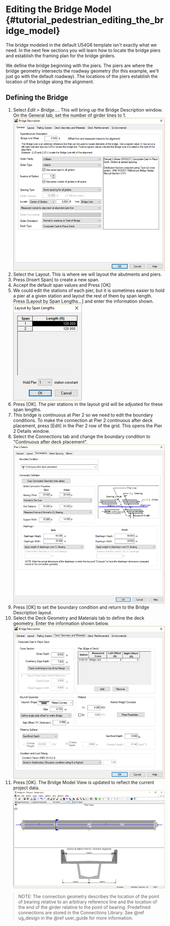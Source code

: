 Editing the Bridge Model {#tutorial_pedestrian_editing_the_bridge_model}
============
The bridge modeled in the default U54G6 template isn't exactly what we need. In the next few sections you will learn how to locate the bridge piers and establish the framing plan for the bridge girders.

We define the bridge beginning with the piers. The piers are where the bridge geometry intersects the roadway geometry (for this example, we'll just go with the default roadway). The locations of the piers establish the location of the bridge along the alignment.

Defining the Bridge
---------------------
1. Select *Edit > Bridge...*. This will bring up the Bridge Description window. On the General tab, set the number of girder lines to 1. ![](Tutorial_Pedestrian_Bridge_Description_General.png)
2. Select the Layout. This is where we will layout the abutments and piers. 
3. Press [Insert Span] to create a new span.
4. Accept the default span values and Press [OK]
5. We could edit the stations of each pier, but it is sometimes easier to hold a pier at a given station and layout the rest of them by span length. Press [Layout by Span Lengths...] and enter the information shown. ![](Tutorial_Pedestrian_Layout_By_Span_Length.png)
6. Press [OK]. The pier stations in the layout grid will be adjusted for these span lengths.
7. This bridge is continuous at Pier 2 so we need to edit the boundary conditions. To make the connection at Pier 2 continuous after deck placement, press [Edit] in the Pier 2 row of the grid. This opens the Pier 2 Details window. 
8. Select the Connections tab and change the boundary condition to "Continuous after deck placement". ![](Tutorial_Pedestrian_Pier_2_Connections.png)
9. Press [OK] to set the boundary condition and return to the Bridge Description layout.
10. Select the Deck Geometry and Materials tab to define the deck geometry. Enter the information shown below. ![](Tutorial_Pedestrian_Bridge_Description_Deck.png)
11. Press [OK]. The Bridge Model View is updated to reflect the current project data. ![](Tutorial_Pedestrian_Bridge_View.png)

> NOTE: The connection geometry describes the location of the point of bearing relative to an arbitrary reference line and the location of the end of the girder relative to the point of bearing. Predefined connections are stored in the Connections Library. See @ref ug_design in the @ref user_guide for more information.
